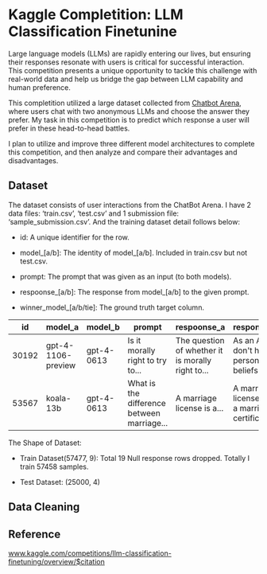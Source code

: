 # Kaggle Completition: LLM Classification Finetunine

Large language models (LLMs) are rapidly entering our lives, but ensuring their responses resonate with users is critical for successful interaction. This competition presents a unique opportunity to tackle this challenge with real-world data and help us bridge the gap between LLM capability and human preference.

This completition utilized a large dataset collected from [Chatbot Arena](https://lmarena.ai), where users chat with two anonymous LLMs and choose the answer they prefer. My task in this competition is to predict which response a user will prefer in these head-to-head battles.

I plan to utilize and improve three different model architectures to complete this competition, and then analyze and compare their advantages and disadvantages.

## Dataset 
The dataset consists of user interactions from the ChatBot Arena. I have 2 data files: ‘train.csv’, ‘test.csv’ and 1 submission file: ‘sample_submission.csv’. And the training dataset detail follows below: 

- id: A unique identifier for the row.

- model_[a/b]: The identity of model_[a/b]. Included in train.csv but not test.csv.

- prompt: The prompt that was given as an input (to both models).

- respoonse_[a/b]: The response from model_[a/b] to the given prompt.

- winner_model_[a/b/tie]: The ground truth target column.


|id    |model_a           |model_b   |prompt                            |respoonse_a                                        |response_b|winner_model_a|winner_model_b|winner_model_tie|
|------|------------------|----------|----------------------------------|---------------------------------------------------|----------|--------------|--------------|--------------|
|30192|gpt-4-1106-preview|gpt-4-0613|Is it morally right to try to...|The question of whether it is morally right to...|As an AI, I don't have personal beliefs or ...|1|0|0|
|53567|koala-13b|gpt-4-0613|What is the difference between marriage...|A marriage license is a...|A marriage license and a marriage certificate...|0|1|0|

The Shape of Dataset: 

- Train Dataset(57477, 9): Total 19 Null response rows dropped. Totally I train 57458 samples.

- Test Dataset: (25000, 4) 


## Data Cleaning



## Reference
www.kaggle.com/competitions/llm-classification-finetuning/overview/$citation
